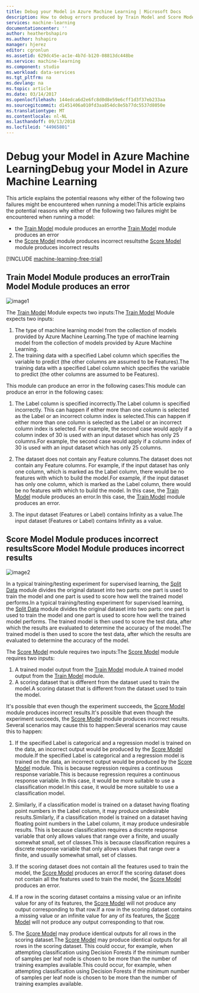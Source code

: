 ```yaml
---
title: Debug your Model in Azure Machine Learning | Microsoft Docs
description: How to debug errors produced by Train Model and Score Model modules in Azure Machine Learning.
services: machine-learning
documentationcenter: ''
author: heatherbshapiro
ms.author: hshapiro
manager: hjerez
editor: cgronlun
ms.assetid: 629dc45e-ac1e-4b7d-b120-08813dc448be
ms.service: machine-learning
ms.component: studio
ms.workload: data-services
ms.tgt_pltfrm: na
ms.devlang: na
ms.topic: article
ms.date: 03/14/2017
ms.openlocfilehash: 144edca6d2e6fc8d0d8e59e6cff1d3f37eb233aa
ms.sourcegitcommit: d1451406a010fd3aa854dc8e5b77dc5537d8050e
ms.translationtype: MT
ms.contentlocale: nl-NL
ms.lasthandoff: 09/13/2018
ms.locfileid: "44965801"
---
```

# <a name="debug-your-model-in-azure-machine-learning"></a><span data-ttu-id="18c4d-103">Debug your Model in Azure Machine Learning</span><span class="sxs-lookup"><span data-stu-id="18c4d-103">Debug your Model in Azure Machine Learning</span></span>

<span data-ttu-id="18c4d-104">This article explains the potential reasons why either of the following two failures might be encountered when running a model:</span><span class="sxs-lookup"><span data-stu-id="18c4d-104">This article explains the potential reasons why either of the following two failures might be encountered when running a model:</span></span>

* <span data-ttu-id="18c4d-105">the [Train Model][train-model] module produces an error</span><span class="sxs-lookup"><span data-stu-id="18c4d-105">the [Train Model][train-model] module produces an error</span></span> 
* <span data-ttu-id="18c4d-106">the [Score Model][score-model] module produces incorrect results</span><span class="sxs-lookup"><span data-stu-id="18c4d-106">the [Score Model][score-model] module produces incorrect results</span></span> 

[!INCLUDE [machine-learning-free-trial](../../../includes/machine-learning-free-trial.md)]

## <a name="train-model-module-produces-an-error"></a><span data-ttu-id="18c4d-107">Train Model Module produces an error</span><span class="sxs-lookup"><span data-stu-id="18c4d-107">Train Model Module produces an error</span></span>

![image1](./media/debug-models/train_model-1.png)

<span data-ttu-id="18c4d-109">The [Train Model][train-model] Module expects two inputs:</span><span class="sxs-lookup"><span data-stu-id="18c4d-109">The [Train Model][train-model] Module expects two inputs:</span></span>

1. <span data-ttu-id="18c4d-110">The type of machine learning model from the collection of models provided by Azure Machine Learning.</span><span class="sxs-lookup"><span data-stu-id="18c4d-110">The type of machine learning model from the collection of models provided by Azure Machine Learning.</span></span>
2. <span data-ttu-id="18c4d-111">The training data with a specified Label column which specifies the variable to predict (the other columns are assumed to be Features).</span><span class="sxs-lookup"><span data-stu-id="18c4d-111">The training data with a specified Label column which specifies the variable to predict (the other columns are assumed to be Features).</span></span>

<span data-ttu-id="18c4d-112">This module can produce an error in the following cases:</span><span class="sxs-lookup"><span data-stu-id="18c4d-112">This module can produce an error in the following cases:</span></span>

1. <span data-ttu-id="18c4d-113">The Label column is specified incorrectly.</span><span class="sxs-lookup"><span data-stu-id="18c4d-113">The Label column is specified incorrectly.</span></span> <span data-ttu-id="18c4d-114">This can happen if either more than one column is selected as the Label or an incorrect column index is selected.</span><span class="sxs-lookup"><span data-stu-id="18c4d-114">This can happen if either more than one column is selected as the Label or an incorrect column index is selected.</span></span> <span data-ttu-id="18c4d-115">For example, the second case would apply if a column index of 30 is used with an input dataset which has only 25 columns.</span><span class="sxs-lookup"><span data-stu-id="18c4d-115">For example, the second case would apply if a column index of 30 is used with an input dataset which has only 25 columns.</span></span>

2. <span data-ttu-id="18c4d-116">The dataset does not contain any Feature columns.</span><span class="sxs-lookup"><span data-stu-id="18c4d-116">The dataset does not contain any Feature columns.</span></span> <span data-ttu-id="18c4d-117">For example, if the input dataset has only one column, which is marked as the Label column, there would be no features with which to build the model.</span><span class="sxs-lookup"><span data-stu-id="18c4d-117">For example, if the input dataset has only one column, which is marked as the Label column, there would be no features with which to build the model.</span></span> <span data-ttu-id="18c4d-118">In this case, the [Train Model][train-model] module produces an error.</span><span class="sxs-lookup"><span data-stu-id="18c4d-118">In this case, the [Train Model][train-model] module produces an error.</span></span>

3. <span data-ttu-id="18c4d-119">The input dataset (Features or Label) contains Infinity as a value.</span><span class="sxs-lookup"><span data-stu-id="18c4d-119">The input dataset (Features or Label) contains Infinity as a value.</span></span>

## <a name="score-model-module-produces-incorrect-results"></a><span data-ttu-id="18c4d-120">Score Model Module produces incorrect results</span><span class="sxs-lookup"><span data-stu-id="18c4d-120">Score Model Module produces incorrect results</span></span>

![image2](./media/debug-models/train_test-2.png)

<span data-ttu-id="18c4d-122">In a typical training/testing experiment for supervised learning, the [Split Data][split] module divides the original dataset into two parts: one part is used to train the model and one part is used to score how well the trained model performs.</span><span class="sxs-lookup"><span data-stu-id="18c4d-122">In a typical training/testing experiment for supervised learning, the [Split Data][split] module divides the original dataset into two parts: one part is used to train the model and one part is used to score how well the trained model performs.</span></span> <span data-ttu-id="18c4d-123">The trained model is then used to score the test data, after which the results are evaluated to determine the accuracy of the model.</span><span class="sxs-lookup"><span data-stu-id="18c4d-123">The trained model is then used to score the test data, after which the results are evaluated to determine the accuracy of the model.</span></span>

<span data-ttu-id="18c4d-124">The [Score Model][score-model] module requires two inputs:</span><span class="sxs-lookup"><span data-stu-id="18c4d-124">The [Score Model][score-model] module requires two inputs:</span></span>

1. <span data-ttu-id="18c4d-125">A trained model output from the [Train Model][train-model] module.</span><span class="sxs-lookup"><span data-stu-id="18c4d-125">A trained model output from the [Train Model][train-model] module.</span></span>
2. <span data-ttu-id="18c4d-126">A scoring dataset that is different from the dataset used to train the model.</span><span class="sxs-lookup"><span data-stu-id="18c4d-126">A scoring dataset that is different from the dataset used to train the model.</span></span>

<span data-ttu-id="18c4d-127">It's possible that even though the experiment succeeds, the [Score Model][score-model] module produces incorrect results.</span><span class="sxs-lookup"><span data-stu-id="18c4d-127">It's possible that even though the experiment succeeds, the [Score Model][score-model] module produces incorrect results.</span></span> <span data-ttu-id="18c4d-128">Several scenarios may cause this to happen:</span><span class="sxs-lookup"><span data-stu-id="18c4d-128">Several scenarios may cause this to happen:</span></span>

1. <span data-ttu-id="18c4d-129">If the specified Label is categorical and a regression model is trained on the data, an incorrect output would be produced by the [Score Model][score-model] module.</span><span class="sxs-lookup"><span data-stu-id="18c4d-129">If the specified Label is categorical and a regression model is trained on the data, an incorrect output would be produced by the [Score Model][score-model] module.</span></span> <span data-ttu-id="18c4d-130">This is because regression requires a continuous response variable.</span><span class="sxs-lookup"><span data-stu-id="18c4d-130">This is because regression requires a continuous response variable.</span></span> <span data-ttu-id="18c4d-131">In this case, it would be more suitable to use a classification model.</span><span class="sxs-lookup"><span data-stu-id="18c4d-131">In this case, it would be more suitable to use a classification model.</span></span> 

2. <span data-ttu-id="18c4d-132">Similarly, if a classification model is trained on a dataset having floating point numbers in the Label column, it may produce undesirable results.</span><span class="sxs-lookup"><span data-stu-id="18c4d-132">Similarly, if a classification model is trained on a dataset having floating point numbers in the Label column, it may produce undesirable results.</span></span> <span data-ttu-id="18c4d-133">This is because classification requires a discrete response variable that only allows values that range over a finite, and usually somewhat small, set of classes.</span><span class="sxs-lookup"><span data-stu-id="18c4d-133">This is because classification requires a discrete response variable that only allows values that range over a finite, and usually somewhat small, set of classes.</span></span>

3. <span data-ttu-id="18c4d-134">If the scoring dataset does not contain all the features used to train the model, the [Score Model][score-model] produces an error.</span><span class="sxs-lookup"><span data-stu-id="18c4d-134">If the scoring dataset does not contain all the features used to train the model, the [Score Model][score-model] produces an error.</span></span>

4. <span data-ttu-id="18c4d-135">If a row in the scoring dataset contains a missing value or an infinite value for any of its features, the [Score Model][score-model] will not produce any output corresponding to that row.</span><span class="sxs-lookup"><span data-stu-id="18c4d-135">If a row in the scoring dataset contains a missing value or an infinite value for any of its features, the [Score Model][score-model] will not produce any output corresponding to that row.</span></span>

5. <span data-ttu-id="18c4d-136">The [Score Model][score-model] may produce identical outputs for all rows in the scoring dataset.</span><span class="sxs-lookup"><span data-stu-id="18c4d-136">The [Score Model][score-model] may produce identical outputs for all rows in the scoring dataset.</span></span> <span data-ttu-id="18c4d-137">This could occur, for example, when attempting classification using Decision Forests if the minimum number of samples per leaf node is chosen to be more than the number of training examples available.</span><span class="sxs-lookup"><span data-stu-id="18c4d-137">This could occur, for example, when attempting classification using Decision Forests if the minimum number of samples per leaf node is chosen to be more than the number of training examples available.</span></span>

<!-- Module References -->
[score-model]: https://msdn.microsoft.com/library/azure/401b4f92-e724-4d5a-be81-d5b0ff9bdb33/
[split]: https://msdn.microsoft.com/library/azure/70530644-c97a-4ab6-85f7-88bf30a8be5f/
[train-model]: https://msdn.microsoft.com/library/azure/5cc7053e-aa30-450d-96c0-dae4be720977/

